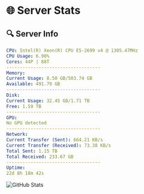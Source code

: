 # 🌐 Server Stats
## 🔍 Server Info
```yaml
CPU: Intel(R) Xeon(R) CPU E5-2699 v4 @ 1305.47MHz
CPU Usage: 6.90%
Cores: 44P | 88T
-----------------------------------
Memory:
Current Usage: 8.50 GB/503.74 GB
Available: 491.79 GB
-----------------------------------
Disk:
Current Usage: 32.45 GB/1.71 TB
Free: 1.59 TB
-----------------------------------
GPU:
No GPU detected
-----------------------------------
Network:
Current Transfer (Sent): 664.21 KB/s
Current Transfer (Received): 73.38 KB/s
Total Sent: 1.15 TB
Total Received: 233.67 GB
-----------------------------------
Uptime:
22d 8h 18m 42s
```
![GitHub Stats](https://img.shields.io/badge/Updated-2025-05-12_01:27:30-blue)